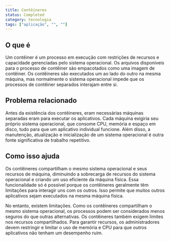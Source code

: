 ```yaml
---
title: Contêineres
status: Completed
category: tecnologia
tags: ["aplicação", "", ""]
---
```


## O que é

Um contêiner é um processo em execução com restrições de recursos e capacidade gerenciadas pelo sistema operacional. Os arquivos disponíveis para o processo de contêiner são empacotados como uma imagem de contêiner. Os contêineres são executados um ao lado do outro na mesma máquina, mas normalmente o sistema operacional impede que os processos de contêiner separados interajam entre si.

## Problema relacionado

Antes da existência dos contêineres, eram necessárias máquinas separadas eram para executar os aplicativos. Cada máquina exigiria seu próprio sistema operacional, que consome CPU, memória e espaço em disco, tudo para que um aplicativo individual funcione. Além disso, a manutenção, atualização e inicialização de um sistema operacional é outra fonte significativa de trabalho repetitivo.

## Como isso ajuda

Os contêineres compartilham o mesmo sistema operacional e seus recursos de máquina, diminuindo a sobrecarga de recursos do sistema operacional e criando um uso eficiente da máquina física. Essa funcionalidade só é possível porque os contêineres geralmente têm limitações para interagir uns com os outros. Isso permite que muitos outros aplicativos sejam executados na mesma máquina física.

No entanto, existem limitações. Como os contêineres compartilham o mesmo sistema operacional, os processos podem ser considerados menos seguros do que outras alternativas. Os contêineres também exigem limites nos recursos compartilhados. Para garantir recursos, os administradores devem restringir e limitar o uso de memória e CPU para que outros aplicativos não tenham um desempenho ruim.
